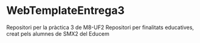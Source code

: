 # WebTemplateEntrega3
Repositori per la pràctica 3 de M8-UF2
Repositori per finalitats educatives, creat pels alumnes de SMX2 del Educem
